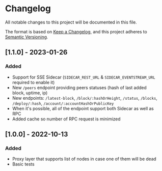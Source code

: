 # Changelog

All notable changes to this project will be documented in this file.

The format is based on [Keep a Changelog](https://keepachangelog.com/en/1.0.0/),
and this project adheres to [Semantic Versioning](https://semver.org/spec/v2.0.0.html).

## [1.1.0] - 2023-01-26

### Added

- Support for SSE Sidecar (`SIDECAR_REST_URL` & `SIDECAR_EVENTSTREAM_URL` required to enable it)
- New `/peers` endpoint providing peers statuses (hash of last added block, uptime, ip)
- New endpoints: `/latest-block`, `/block/:hashOrHeight`, `/status`, `/blocks`, `/deploy/:hash`, `/account/:accountHashOrPublicKey`
- When it's possible, all of the endpoint support both Sidecar as well as RPC
- Added cache so number of RPC request is minimized

## [1.0.0] - 2022-10-13

### Added

- Proxy layer that supports list of nodes in case one of them will be dead
- Basic tests
